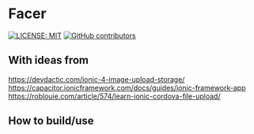 # Facer

[![LICENSE: MIT](https://img.shields.io/github/license/rylorin/Facer)](LICENSE)
[![GitHub contributors](https://img.shields.io/github/contributors/rylorin/Facer)](https://github.com/rylorin/Facer/graphs/contributors)

## With ideas from

https://devdactic.com/ionic-4-image-upload-storage/
https://capacitor.ionicframework.com/docs/guides/ionic-framework-app
https://roblouie.com/article/574/learn-ionic-cordova-file-upload/

## How to build/use

